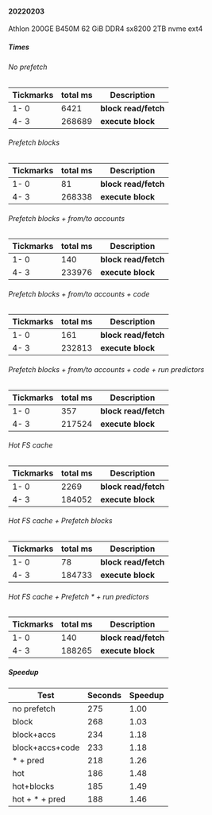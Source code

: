
#### 20220203
Athlon 200GE
B450M
62 GiB DDR4
sx8200 2TB nvme ext4

##### Times

###### No prefetch
Tickmarks | total ms | Description
----------|----------|----------------------
   1-   0 |     6421 | **block read/fetch**
   4-   3 |   268689 | **execute block**

###### Prefetch blocks
Tickmarks | total ms | Description
----------|----------|----------------------
   1-   0 |       81 | **block read/fetch**
   4-   3 |   268338 | **execute block**


###### Prefetch blocks + from/to accounts
Tickmarks | total ms | Description
----------|----------|----------------------
   1-   0 |      140 | **block read/fetch**
   4-   3 |   233976 | **execute block**

###### Prefetch blocks + from/to accounts + code
Tickmarks | total ms | Description
----------|----------|----------------------
   1-   0 |      161 | **block read/fetch**
   4-   3 |   232813 | **execute block**

###### Prefetch blocks + from/to accounts + code + run predictors
Tickmarks | total ms | Description
----------|----------|----------------------
   1-   0 |      357 | **block read/fetch**
   4-   3 |   217524 | **execute block**

###### Hot FS cache
Tickmarks | total ms | Description
----------|----------|----------------------
   1-   0 |     2269 | **block read/fetch**
   4-   3 |   184052 | **execute block**

###### Hot FS cache + Prefetch blocks
Tickmarks | total ms | Description
----------|----------|----------------------
   1-   0 |       78 | **block read/fetch**
   4-   3 |   184733 | **execute block**

###### Hot FS cache + Prefetch * + run predictors
Tickmarks | total ms | Description
----------|----------|----------------------
   1-   0 |      140 | **block read/fetch**
   4-   3 |   188265 | **execute block**

##### Speedup

Test            | Seconds | Speedup
----------------|---------|--------
no prefetch     |    275  | 1.00
block           |    268  | 1.03
block+accs      |    234  | 1.18
block+accs+code |    233  | 1.18
* + pred        |    218  | 1.26
hot             |    186  | 1.48
hot+blocks      |    185  | 1.49
hot + * + pred  |    188  | 1.46

